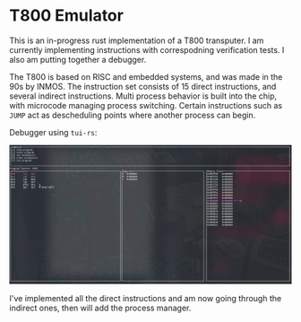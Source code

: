 # T800 Emulator

This is an in-progress rust implementation of a T800 transputer. I am currently implementing instructions with correspodning verification tests. I also am putting together a debugger.

The T800 is based on RISC and embedded systems, and was made in the 90s by INMOS. The instruction set consists of 15 direct instructions, and several indirect instructions. Multi process behavior is built into the chip, with microcode managing process switching. Certain instructions such as `JUMP` act as descheduling points where another process can begin.

Debugger using `tui-rs`:

![](./images/debugger.png)

I've implemented all the direct instructions and am now going through the indirect ones, then will add the process manager.
